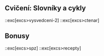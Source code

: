 ## Cvičení: Slovníky a cykly
::exc[excs>vysvedceni-2]
::exc[excs>ctenar]

## Bonusy
::exc[excs>spz]
::exc[excs>recepty]
